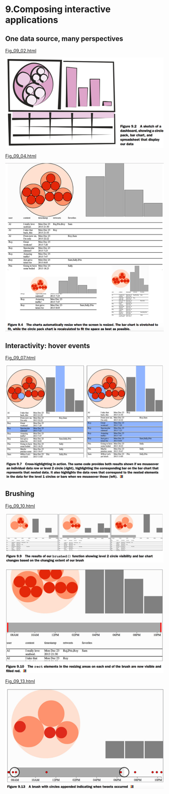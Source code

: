 # 9.Composing interactive applications
## One data source, many perspectives
[Fig_09_02.html][1]

![f9.2](fig9_2.png)

[Fig_09_04.html][2]

![f9.4](fig9_4.png)

## Interactivity: hover events
[Fig_09_07.html][3]

![f9.7](fig9_7.png)

## Brushing
[Fig_09_10.html][4]

![f9.9](fig9_9.png)

![f9.10](fig9_10.png)

[Fig_09_13.html][5]

![f9.13](fig9_13.png)

[1]: Fig_09_02.html
[2]: Fig_09_04.html
[3]: Fig_09_07.html
[4]: Fig_09_10.html
[5]: Fig_09_13.html
